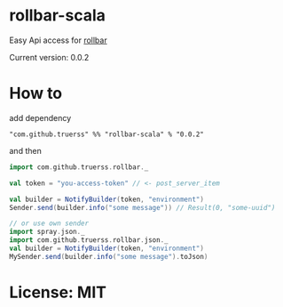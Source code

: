 # rollbar-scala

Easy Api access for [rollbar](https://rollbar.com/)

Current version: 0.0.2

# How to

add dependency

`"com.github.truerss" %% "rollbar-scala" % "0.0.2"`

and then

```scala
import com.github.truerss.rollbar._

val token = "you-access-token" // <- post_server_item

val builder = NotifyBuilder(token, "environment")
Sender.send(builder.info("some message")) // Result(0, "some-uuid")

// or use own sender
import spray.json._
import com.github.truerss.rollbar.json._
val builder = NotifyBuilder(token, "environment")
MySender.send(builder.info("some message").toJson)
```


# License: MIT


